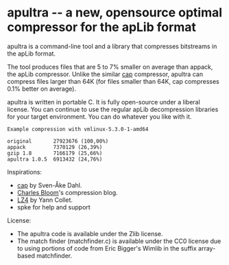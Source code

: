apultra -- a new, opensource optimal compressor for the apLib format
====================================================================

apultra is a command-line tool and a library that compresses bitstreams in the apLib format. 

The tool produces files that are 5 to 7% smaller on average than appack, the apLib compressor. Unlike the similar [cap](https://github.com/svendahl/cap) compressor, apultra can compress files larger than 64K (for files smaller than 64K, cap compresses 0.1% better on average).

apultra is written in portable C. It is fully open-source under a liberal license. You can continue to use the regular apLib decompression libraries for your target environment. You can do whatever you like with it.

    Example compression with vmlinux-5.3.0-1-amd64

    original       27923676 (100,00%)
    appack         7370129 (26,39%)
    gzip 1.8       7166179 (25,66%)
    apultra 1.0.5  6913432 (24,76%)


Inspirations:

 * [cap](https://github.com/svendahl/cap) by Sven-Åke Dahl. 
 * [Charles Bloom](http://cbloomrants.blogspot.com/)'s compression blog. 
 * [LZ4](https://github.com/lz4/lz4) by Yann Collet. 
 * spke for help and support

License:

* The apultra code is available under the Zlib license.
* The match finder (matchfinder.c) is available under the CC0 license due to using portions of code from Eric Bigger's Wimlib in the suffix array-based matchfinder.

